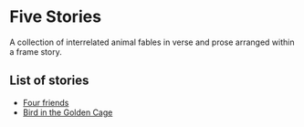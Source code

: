# Five Stories

A collection of interrelated animal fables in verse and prose arranged within a frame story.

## List of stories
- [Four friends](/1-four-friends.md)
- [Bird in the Golden Cage](/2-bird-in-golden-cage.md)
